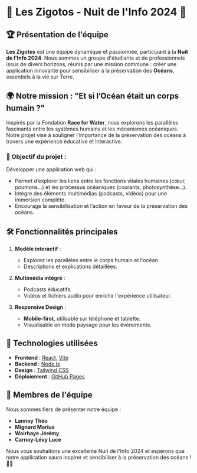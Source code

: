 # 🌊 Les Zigotos - Nuit de l'Info 2024 🚀

## 🏆 Présentation de l'équipe

**Les Zigotos** est une équipe dynamique et passionnée, participant à la **Nuit de l'Info 2024**. Nous sommes un groupe d'étudiants et de professionnels issus de divers horizons, réunis par une mission commune : créer une application innovante pour sensibiliser à la préservation des **Océans**, essentiels à la vie sur Terre.

## 🌍 Notre mission : **"Et si l’Océan était un corps humain ?"**

Inspirés par la Fondation **Race for Water**, nous explorons les parallèles fascinants entre les systèmes humains et les mécanismes océaniques. Notre projet vise à souligner l’importance de la préservation des océans à travers une expérience éducative et interactive.

### 📱 Objectif du projet :
Développer une application web qui :
- Permet d’explorer les liens entre les fonctions vitales humaines (cœur, poumons...) et les processus océaniques (courants, photosynthèse...).
- Intègre des éléments multimédias (podcasts, vidéos) pour une immersion complète.
- Encourage la sensibilisation et l’action en faveur de la préservation des océans.

## 🛠️ Fonctionnalités principales

1. **Modèle interactif** :
   - Explorez les parallèles entre le corps humain et l'océan.
   - Descriptions et explications détaillées.

2. **Multimédia intégré** :
   - Podcasts éducatifs.
   - Vidéos et fichiers audio pour enrichir l'expérience utilisateur.

3. **Responsive Design** :
   - **Mobile-first**, utilisable sur téléphone et tablette.
   - Visualisable en mode paysage pour les évènements.

## 🚀 Technologies utilisées

- **Frontend** : [React](https://reactjs.org/), [Vite](https://vitejs.dev/)
- **Backend** : [Node.js](https://nodejs.org/)
- **Design** : [Tailwind CSS](https://tailwindcss.com/)
- **Déploiement** : [GitHub Pages](https://pages.github.com/)

## 👥 Membres de l'équipe

Nous sommes fiers de présenter notre équipe :

- **Lannoy Théo** 
- **Mignard Marius**  
- **Woirhaye Jérémy**  
- **Carnoy-Lévy Luce**



Nous vous souhaitons une excellente Nuit de l'Info 2024 et espérons que notre application saura inspirer et sensibiliser à la préservation des océans ! 🌊💙